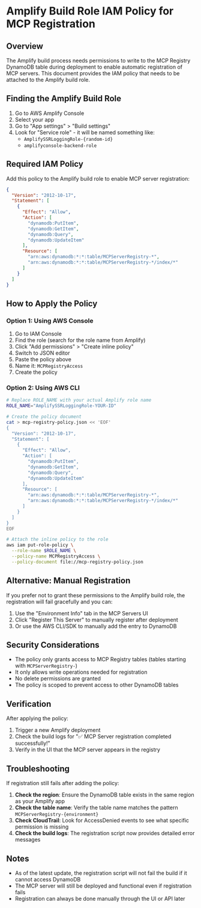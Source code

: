 # Amplify Build Role IAM Policy for MCP Registration

## Overview

The Amplify build process needs permissions to write to the MCP Registry DynamoDB table during deployment to enable automatic registration of MCP servers. This document provides the IAM policy that needs to be attached to the Amplify build role.

## Finding the Amplify Build Role

1. Go to AWS Amplify Console
2. Select your app
3. Go to "App settings" > "Build settings"
4. Look for "Service role" - it will be named something like:
   - `AmplifySSRLoggingRole-{random-id}`
   - `amplifyconsole-backend-role`

## Required IAM Policy

Add this policy to the Amplify build role to enable MCP server registration:

```json
{
  "Version": "2012-10-17",
  "Statement": [
    {
      "Effect": "Allow",
      "Action": [
        "dynamodb:PutItem",
        "dynamodb:GetItem",
        "dynamodb:Query",
        "dynamodb:UpdateItem"
      ],
      "Resource": [
        "arn:aws:dynamodb:*:*:table/MCPServerRegistry-*",
        "arn:aws:dynamodb:*:*:table/MCPServerRegistry-*/index/*"
      ]
    }
  ]
}
```

## How to Apply the Policy

### Option 1: Using AWS Console

1. Go to IAM Console
2. Find the role (search for the role name from Amplify)
3. Click "Add permissions" > "Create inline policy"
4. Switch to JSON editor
5. Paste the policy above
6. Name it: `MCPRegistryAccess`
7. Create the policy

### Option 2: Using AWS CLI

```bash
# Replace ROLE_NAME with your actual Amplify role name
ROLE_NAME="AmplifySSRLoggingRole-YOUR-ID"

# Create the policy document
cat > mcp-registry-policy.json << 'EOF'
{
  "Version": "2012-10-17",
  "Statement": [
    {
      "Effect": "Allow",
      "Action": [
        "dynamodb:PutItem",
        "dynamodb:GetItem",
        "dynamodb:Query",
        "dynamodb:UpdateItem"
      ],
      "Resource": [
        "arn:aws:dynamodb:*:*:table/MCPServerRegistry-*",
        "arn:aws:dynamodb:*:*:table/MCPServerRegistry-*/index/*"
      ]
    }
  ]
}
EOF

# Attach the inline policy to the role
aws iam put-role-policy \
  --role-name $ROLE_NAME \
  --policy-name MCPRegistryAccess \
  --policy-document file://mcp-registry-policy.json
```

## Alternative: Manual Registration

If you prefer not to grant these permissions to the Amplify build role, the registration will fail gracefully and you can:

1. Use the "Environment Info" tab in the MCP Servers UI
2. Click "Register This Server" to manually register after deployment
3. Or use the AWS CLI/SDK to manually add the entry to DynamoDB

## Security Considerations

- The policy only grants access to MCP Registry tables (tables starting with `MCPServerRegistry-`)
- It only allows write operations needed for registration
- No delete permissions are granted
- The policy is scoped to prevent access to other DynamoDB tables

## Verification

After applying the policy:
1. Trigger a new Amplify deployment
2. Check the build logs for "✅ MCP Server registration completed successfully!"
3. Verify in the UI that the MCP server appears in the registry

## Troubleshooting

If registration still fails after adding the policy:

1. **Check the region**: Ensure the DynamoDB table exists in the same region as your Amplify app
2. **Check the table name**: Verify the table name matches the pattern `MCPServerRegistry-{environment}`
3. **Check CloudTrail**: Look for AccessDenied events to see what specific permission is missing
4. **Check the build logs**: The registration script now provides detailed error messages

## Notes

- As of the latest update, the registration script will not fail the build if it cannot access DynamoDB
- The MCP server will still be deployed and functional even if registration fails
- Registration can always be done manually through the UI or API later